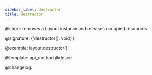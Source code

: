 ```yaml
---
sidebar_label: destructor
title: destructor
---          
```


@short: removes a Layout instance and releases occupied resources

@signature: {'destructor(): void;'}

@example:
layout.destructor();

@template: api_method
@descr:

@changelog:
